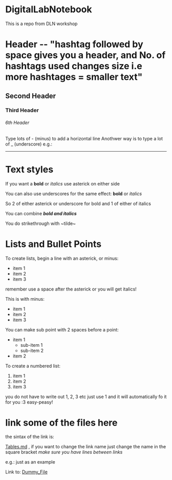 # DigitalLabNotebook
This is a repo from DLN workshop

# Header -- "hashtag followed by space gives you a header, and No. of hashtags used changes size i.e more hashtages = smaller text"

## Second Header

### Third Header

###### 6th Header

Type lots of - (minus) to add a horizontal line 
Anothwer way is to type a lot of _ (underscore) e.g.: 
________

# Text styles 
If you want a **bold** or *italics* use asterick on either side 

You can also use underscores for the same effect:
__bold__ or _italics_ 

So 2 of either asterick or underscore for bold and 1 of either of italics 

You can combine **_bold and italics_**

You do strikethrough with ~tilde~ 

# Lists and Bullet Points
To create lists, begin a line with an asterick, or minus: 

* item 1
* item 2
* item 3 

remember use a space after the asterick or you will get italics! 

This is with minus:

- item 1
- item 2
- item 3

You can make sub point with 2 spaces before a point: 
* item 1
  * sub-item 1
  * sub-item 2
* item 2

To create a numbered list: 
1. item 1
1. item 2
1. item 3

you do not have to write out 1, 2, 3 etc just use 1 and it will automatically fo it for you :3 easy-peasy!

# link some of the files here

the sintax of the link is: 

[Tables.md](Tables.md) , if you want to change the link name just change the name in the square bracket *make sure you have lines between links*

e.g.: 
just 
as
an 
example 


Link to: [Dummy_File](Methods/Dummy_File)
